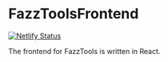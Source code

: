 # FazzToolsFrontend

[![Netlify Status](https://api.netlify.com/api/v1/badges/4d6687f3-4354-409a-a470-e201f4fd0b9f/deploy-status)](https://app.netlify.com/sites/fazztools/deploys)

The frontend for FazzTools is written in React.
